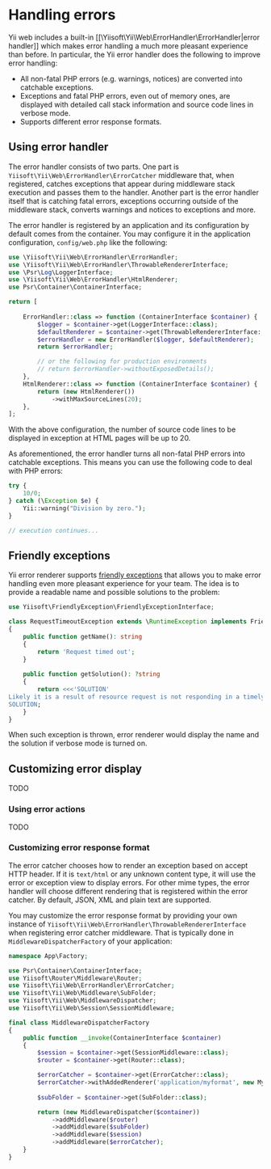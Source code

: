 # Handling errors

Yii web includes a built-in [[\Yiisoft\Yii\Web\ErrorHandler\ErrorHandler|error handler]] which makes error handling
a much more pleasant experience than before. In particular, the Yii error handler does the following to improve error handling:

* All non-fatal PHP errors (e.g. warnings, notices) are converted into catchable exceptions.
* Exceptions and fatal PHP errors, even out of memory ones, are displayed with detailed call stack information
and source code lines in verbose mode.
* Supports different error response formats.

## Using error handler <span id="using-error-handler"></span>

The error handler consists of two parts. One part is `Yiisoft\Yii\Web\ErrorHandler\ErrorCatcher` middleware that,
when registered, catches exceptions that appear during middleware stack execution and passes them to the handler.
Another part is the error handler itself that is catching fatal errors, exceptions occurring outside of the middleware stack,
converts warnings and notices to exceptions and more.

The error handler is registered by an application and its configuration by default comes from the container. 
You may configure it in the application configuration, `config/web.php` like the following:

```php
use \Yiisoft\Yii\Web\ErrorHandler\ErrorHandler;
use \Yiisoft\Yii\Web\ErrorHandler\ThrowableRendererInterface;
use \Psr\Log\LoggerInterface;
use \Yiisoft\Yii\Web\ErrorHandler\HtmlRenderer;
use Psr\Container\ContainerInterface;

return [
    
    ErrorHandler::class => function (ContainerInterface $container) {
        $logger = $container->get(LoggerInterface::class);
        $defaultRenderer = $container->get(ThrowableRendererInterface::class);
        $errorHandler = new ErrorHandler($logger, $defaultRenderer);
        return $errorHandler;

        // or the following for production environments
        // return $errorHandler->withoutExposedDetails();
    },
    HtmlRenderer::class => function (ContainerInterface $container) {
        return (new HtmlRenderer())
            ->withMaxSourceLines(20);
    },
];
```

With the above configuration, the number of source code lines to be displayed in exception at HTML pages will be up to 20.

As aforementioned, the error handler turns all non-fatal PHP errors into catchable exceptions. This means you can
use the following code to deal with PHP errors:

```php
try {
    10/0;
} catch (\Exception $e) {
    Yii::warning("Division by zero.");
}

// execution continues...
```

## Friendly exceptions <span id="customizing-error-display"></span>

Yii error renderer supports [friendly exceptions](https://github.com/yiisoft/friendly-exception) that allows you to
make error handling even more pleasant experience for your team. The idea is to provide a readable name and possible
solutions to the problem:

```php
use Yiisoft\FriendlyException\FriendlyExceptionInterface;

class RequestTimeoutException extends \RuntimeException implements FriendlyExceptionInterface
{
    public function getName(): string
    {
        return 'Request timed out';
    }
    
    public function getSolution(): ?string
    {
        return <<<'SOLUTION'
Likely it is a result of resource request is not responding in a timely fashion. Try increasing timeout.
SOLUTION;
    }
}
```

When such exception is thrown, error renderer would display the name and the solution if verbose mode is turned on.

## Customizing error display <span id="customizing-error-display"></span>

TODO

### Using error actions <span id="using-error-actions"></span>

TODO


### Customizing error response format <span id="error-format"></span>

The error catcher chooses how to render an exception based on accept HTTP header. If it is `text/html` or any unknown
content type, it will use the error or exception view to display errors. For other mime types, the error handler will
choose different rendering that is registered within the error catcher. By default, JSON, XML and plain text are supported.
                                                          
You may customize the error response format by providing your own instance of `Yiisoft\Yii\Web\ErrorHandler\ThrowableRendererInterface`
when registering error catcher middleware. That is typically done in `MiddlewareDispatcherFactory` of your application:

```php
namespace App\Factory;

use Psr\Container\ContainerInterface;
use Yiisoft\Router\Middleware\Router;
use Yiisoft\Yii\Web\ErrorHandler\ErrorCatcher;
use Yiisoft\Yii\Web\Middleware\SubFolder;
use Yiisoft\Yii\Web\MiddlewareDispatcher;
use Yiisoft\Yii\Web\Session\SessionMiddleware;

final class MiddlewareDispatcherFactory
{
    public function __invoke(ContainerInterface $container)
    {
        $session = $container->get(SessionMiddleware::class);
        $router = $container->get(Router::class);

        $errorCatcher = $container->get(ErrorCatcher::class);
        $errorCatcher->withAddedRenderer('application/myformat', new MyFormatErrorRenderer());
        
        $subFolder = $container->get(SubFolder::class);

        return (new MiddlewareDispatcher($container))
            ->addMiddleware($router)
            ->addMiddleware($subFolder)
            ->addMiddleware($session)
            ->addMiddleware($errorCatcher);
    }
}
```
